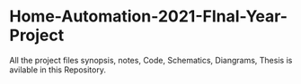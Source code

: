 # Home-Automation-2021-FInal-Year-Project
 All the project files synopsis, notes, Code, Schematics, Diangrams, Thesis is avilable in this Repository.
